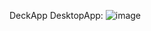 DeckApp
DesktopApp:
![image](https://github.com/Litengat/Deckapp/assets/107832821/1b79af0f-15ea-4292-a2ee-d7648aefc741)
